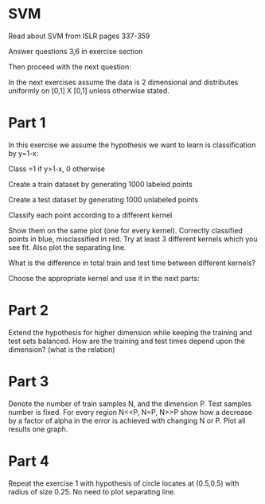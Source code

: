# SVM

Read about SVM from ISLR pages 337-359

Answer questions 3,6 in exercise section

Then proceed with the next question:

In the next exercises assume the data is 2 dimensional and distributes uniformly on [0,1] X [0,1] unless otherwise stated.

# Part 1

In this exercise we assume the hypothesis we want to learn is classification by y=1-x:

Class =1 if y>1-x, 0 otherwise

Create a train dataset by generating 1000 labeled points

Create a test dataset by generating 1000 unlabeled points

Classify each point according to a different kernel 

Show them on the same plot (one for every kernel). Correctly classified points in blue, misclassified in red. Try at least 3 different     kernels which you see fit. Also plot the separating line.

What is the difference in total train and test time between different kernels?

Choose the appropriate kernel and use it in the next parts:

# Part 2

Extend the hypothesis for higher dimension while keeping the training and test sets balanced. How are the training and test times depend upon the dimension? (what is the relation)

# Part 3

Denote the number of train samples N, and the dimension P. Test samples number is fixed. For every region N<<P, N=P, N>>P show how a decrease by a factor of alpha in the error is achieved with changing N or P. Plot all results one graph. 

# Part 4

Repeat the exercise 1 with hypothesis of circle locates at (0.5,0.5) with radius of size 0.25. No need to plot separating line.


